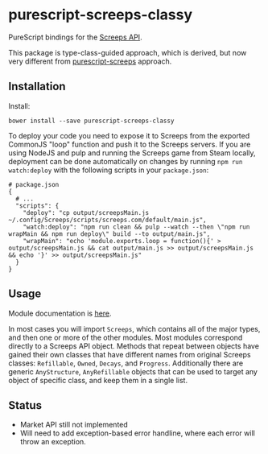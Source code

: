 # purescript-screeps-classy

PureScript bindings for the [Screeps API](http://support.screeps.com/hc/en-us/articles/203084991-API-Reference).

This package is type-class-guided approach, which is derived, but now very different from [purescript-screeps]()
approach.

## Installation

Install:

```
bower install --save purescript-screeps-classy
```

To deploy your code you need to expose it to Screeps from the exported CommonJS "loop" function and push it to the Screeps servers. If you are using NodeJS and pulp and running the Screeps game from Steam locally, deployment can be done automatically on changes by running `npm run watch:deploy` with the following scripts in your `package.json`:

```
# package.json
{
  # ...
  "scripts": {
    "deploy": "cp output/screepsMain.js ~/.config/Screeps/scripts/screeps.com/default/main.js",
    "watch:deploy": "npm run clean && pulp --watch --then \"npm run wrapMain && npm run deploy\" build --to output/main.js",
    "wrapMain": "echo 'module.exports.loop = function(){' > output/screepsMain.js && cat output/main.js >> output/screepsMain.js && echo '}' >> output/screepsMain.js"
  }
}
```

## Usage

Module documentation is [here](https://github.com/mgajda/purescript-screeps/tree/master/docs).

In most cases you will import `Screeps`, which contains all of the major types, and then one or more of the other modules. Most modules correspond directly to a Screeps API object.
Methods that repeat between objects have gained their own classes that have different names from original Screeps classes: `Refillable`, `Owned`, `Decays`, and `Progress`.
Additionally there are generic `AnyStructure`, `AnyRefillable` objects that can be used to target any object of specific class, and keep them in a single list.

## Status

* Market API still not implemented
* Will need to add exception-based error handline, where each error will throw an exception.

